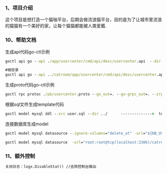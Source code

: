 ### 1、项目介绍
这个项目是想打造一个猫咖平台，后期会做流浪猫平台，目的是为了让城市里流浪的猫猫有一个美好的家，让每个猫猫都能被人类爱戴.




### 10、帮助文档

生成api代码go-ctl示例

```cmd
goctl api go --api ./app/usercenter/cmd/api/desc/usercenter.api  --dir ./app/usercenter/cmd/api -style gozero

#根目录
goctl api go --api ../catroom/app/usercenter/cmd/api/desc/usercenter.api  --dir ../catroom/app/usercenter/cmd/api -style gozero 

```

生成proto代码go-ctl示例

```cmd
goctl rpc protoc ./pb/usercenter.proto --go_out=. --go-grpc_out=. --zrpc_out=. -style goZero     
```


根据sql文件生成template代码
```cmd
goctl model mysql ddl --src user.sql --dir ../      -------------->  template: go init template #获取原始模板
```

连接数据库生成model

```cmd
goctl model mysql datasource --ignore-columns="delete_at" -url="${DB_USER}:${$DB_PASS}@tcp(${DB_HOST}:${DB_PORT})/${DB_NAME}" -table="${DB_TABLE}" . -style goZero -home ../../../common/goctl/1.5.0

goctl model mysql datasource  -url="root:root@tcp(localhost:3306)/catroom" -table="pet_info" . -style goZero -home C:\Users\TJ\.goctl\1.5.0 --dir ../catroom/app/usercenter/model
```



### 11、额外控制

```cmd
关闭日志：logx.DisableStat() //去除控制台输出
```